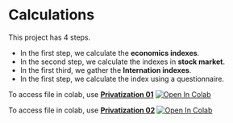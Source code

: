 # Calculations

This project has 4 steps.

- In the first step, we calculate the **economics indexes**.
- In the second step, we calculate the indexes in **stock market**.
- In the first third, we gather the **Internation indexes**.
- In the first step, we calculate the index using a questionnaire.

To access file in colab, use [**Privatization 01**](https://github.com/saeed-saffari/privatization-SPRI-2022/blob/main/codes/Privatization_01.ipynb)  [![Open In Colab](https://colab.research.google.com/assets/colab-badge.svg)](https://colab.research.google.com/github/saeed-saffari/privatization-SPRI-2022/blob/main/codes/Privatization_01.ipynb)

To access file in colab, use [**Privatization 02**](https://github.com/saeed-saffari/privatization-SPRI-2022/blob/main/codes/Privatization_02.ipynb)  [![Open In Colab](https://colab.research.google.com/assets/colab-badge.svg)](https://colab.research.google.com/github/saeed-saffari/privatization-SPRI-2022/blob/main/codes/Privatization_02.ipynb)
